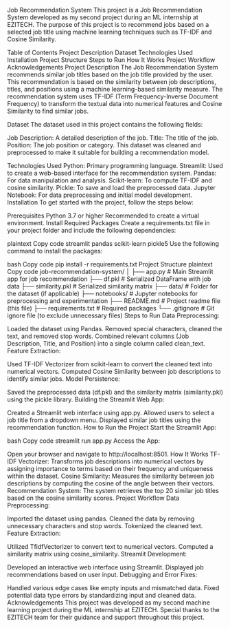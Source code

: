 Job Recommendation System
This project is a Job Recommendation System developed as my second project during an ML internship at EZITECH. The purpose of this project is to recommend jobs based on a selected job title using machine learning techniques such as TF-IDF and Cosine Similarity.

Table of Contents
Project Description
Dataset
Technologies Used
Installation
Project Structure
Steps to Run
How It Works
Project Workflow
Acknowledgements
Project Description
The Job Recommendation System recommends similar job titles based on the job title provided by the user. This recommendation is based on the similarity between job descriptions, titles, and positions using a machine learning-based similarity measure. The recommendation system uses TF-IDF (Term Frequency-Inverse Document Frequency) to transform the textual data into numerical features and Cosine Similarity to find similar jobs.

Dataset
The dataset used in this project contains the following fields:

Job Description: A detailed description of the job.
Title: The title of the job.
Position: The job position or category.
This dataset was cleaned and preprocessed to make it suitable for building a recommendation model.

Technologies Used
Python: Primary programming language.
Streamlit: Used to create a web-based interface for the recommendation system.
Pandas: For data manipulation and analysis.
Scikit-learn: To compute TF-IDF and cosine similarity.
Pickle: To save and load the preprocessed data.
Jupyter Notebook: For data preprocessing and initial model development.
Installation
To get started with the project, follow the steps below:

Prerequisites
Python 3.7 or higher
Recommended to create a virtual environment.
Install Required Packages
Create a requirements.txt file in your project folder and include the following dependencies:

plaintext
Copy code
streamlit
pandas
scikit-learn
pickle5
Use the following command to install the packages:

bash
Copy code
pip install -r requirements.txt
Project Structure
plaintext
Copy code
job-recommendation-system/
│
├── app.py                  # Main Streamlit app for job recommendation
├── df.pkl                  # Serialized DataFrame with job data
├── similarity.pkl          # Serialized similarity matrix
├── data/                   # Folder for the dataset (if applicable)
├── notebooks/              # Jupyter notebooks for preprocessing and experimentation
├── README.md               # Project readme file (this file)
├── requirements.txt        # Required packages
└── .gitignore              # Git ignore file (to exclude unnecessary files)
Steps to Run
Data Preprocessing:

Loaded the dataset using Pandas.
Removed special characters, cleaned the text, and removed stop words.
Combined relevant columns (Job Description, Title, and Position) into a single column called clean_text.
Feature Extraction:

Used TF-IDF Vectorizer from scikit-learn to convert the cleaned text into numerical vectors.
Computed Cosine Similarity between job descriptions to identify similar jobs.
Model Persistence:

Saved the preprocessed data (df.pkl) and the similarity matrix (similarity.pkl) using the pickle library.
Building the Streamlit Web App:

Created a Streamlit web interface using app.py.
Allowed users to select a job title from a dropdown menu.
Displayed similar job titles using the recommendation function.
How to Run the Project
Start the Streamlit App:

bash
Copy code
streamlit run app.py
Access the App:

Open your browser and navigate to http://localhost:8501.
How It Works
TF-IDF Vectorizer: Transforms job descriptions into numerical vectors by assigning importance to terms based on their frequency and uniqueness within the dataset.
Cosine Similarity: Measures the similarity between job descriptions by computing the cosine of the angle between their vectors.
Recommendation System: The system retrieves the top 20 similar job titles based on the cosine similarity scores.
Project Workflow
Data Preprocessing:

Imported the dataset using pandas.
Cleaned the data by removing unnecessary characters and stop words.
Tokenized the cleaned text.
Feature Extraction:

Utilized TfidfVectorizer to convert text to numerical vectors.
Computed a similarity matrix using cosine_similarity.
Streamlit Development:

Developed an interactive web interface using Streamlit.
Displayed job recommendations based on user input.
Debugging and Error Fixes:

Handled various edge cases like empty inputs and mismatched data.
Fixed potential data type errors by standardizing input and cleaned data.
Acknowledgements
This project was developed as my second machine learning project during the ML internship at EZITECH. Special thanks to the EZITECH team for their guidance and support throughout this project.
